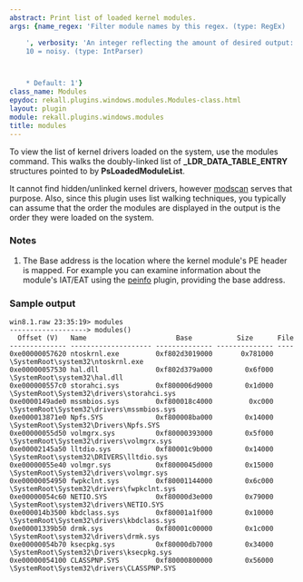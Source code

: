 ```yaml
---
abstract: Print list of loaded kernel modules.
args: {name_regex: 'Filter module names by this regex. (type: RegEx)

    ', verbosity: 'An integer reflecting the amount of desired output: 0 = quiet,
    10 = noisy. (type: IntParser)



    * Default: 1'}
class_name: Modules
epydoc: rekall.plugins.windows.modules.Modules-class.html
layout: plugin
module: rekall.plugins.windows.modules
title: modules
---
```


To view the list of kernel drivers loaded on the system, use the modules
command. This walks the doubly-linked list of **_LDR_DATA_TABLE_ENTRY**
structures pointed to by **PsLoadedModuleList**.

It cannot find hidden/unlinked kernel drivers, however [modscan](ModScan.html)
serves that purpose. Also, since this plugin uses list walking techniques, you
typically can assume that the order the modules are displayed in the output is
the order they were loaded on the system.

### Notes

1. The Base address is the location where the kernel module's PE header is
   mapped. For example you can examine information about the module's IAT/EAT
   using the [peinfo](PEInfo.html) plugin, providing the base address.


### Sample output

```
win8.1.raw 23:35:19> modules
-------------------> modules()
  Offset (V)   Name                      Base           Size      File
-------------- -------------------- -------------- -------------- ----
0xe00000057620 ntoskrnl.exe         0xf802d3019000       0x781000 \SystemRoot\system32\ntoskrnl.exe
0xe00000057530 hal.dll              0xf802d379a000        0x6f000 \SystemRoot\system32\hal.dll
0xe000000557c0 storahci.sys         0xf800006d9000        0x1d000 \SystemRoot\System32\drivers\storahci.sys
0xe0000149ade0 mssmbios.sys         0xf800018c4000         0xc000 \SystemRoot\System32\drivers\mssmbios.sys
0xe000013871e0 Npfs.SYS             0xf800008ba000        0x14000 \SystemRoot\System32\Drivers\Npfs.SYS
0xe00000055d50 volmgrx.sys          0xf80000393000        0x5f000 \SystemRoot\System32\drivers\volmgrx.sys
0xe00002145a50 lltdio.sys           0xf80001c9b000        0x14000 \SystemRoot\system32\DRIVERS\lltdio.sys
0xe00000055e40 volmgr.sys           0xf8000045d000        0x15000 \SystemRoot\System32\drivers\volmgr.sys
0xe00000054950 fwpkclnt.sys         0xf80001144000        0x6c000 \SystemRoot\System32\drivers\fwpkclnt.sys
0xe00000054c60 NETIO.SYS            0xf80000d3e000        0x79000 \SystemRoot\system32\drivers\NETIO.SYS
0xe000014b3500 kbdclass.sys         0xf80001a1f000        0x10000 \SystemRoot\System32\drivers\kbdclass.sys
0xe00001339b50 drmk.sys             0xf80001c00000        0x1c000 \SystemRoot\system32\drivers\drmk.sys
0xe00000054b70 ksecpkg.sys          0xf80000db7000        0x34000 \SystemRoot\System32\Drivers\ksecpkg.sys
0xe00000054100 CLASSPNP.SYS         0xf80000800000        0x56000 \SystemRoot\System32\drivers\CLASSPNP.SYS
```